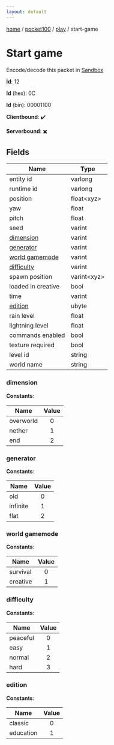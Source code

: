 ```yaml
---
layout: default
---
```


[home](/)  /  [pocket100](/protocol/pocket100)  /  [play](/protocol/pocket100/play)  /  start-game

# Start game

Encode/decode this packet in [Sandbox](../../../sandbox/pocket100#play.start_game)

**Id**: 12

**Id** (hex): 0C

**Id** (bin): 00001100

**Clientbound**: ✔️

**Serverbound**: ✖️

## Fields

Name | Type
---|---
entity id | varlong
runtime id | varlong
position | float&lt;xyz&gt;
yaw | float
pitch | float
seed | varint
[dimension](#dimension) | varint
[generator](#generator) | varint
[world gamemode](#world-gamemode) | varint
[difficulty](#difficulty) | varint
spawn position | varint&lt;xyz&gt;
loaded in creative | bool
time | varint
[edition](#edition) | ubyte
rain level | float
lightning level | float
commands enabled | bool
texture required | bool
level id | string
world name | string

### dimension

**Constants**:

Name | Value
---|:---:
overworld | 0
nether | 1
end | 2

### generator

**Constants**:

Name | Value
---|:---:
old | 0
infinite | 1
flat | 2

### world gamemode

**Constants**:

Name | Value
---|:---:
survival | 0
creative | 1

### difficulty

**Constants**:

Name | Value
---|:---:
peaceful | 0
easy | 1
normal | 2
hard | 3

### edition

**Constants**:

Name | Value
---|:---:
classic | 0
education | 1
